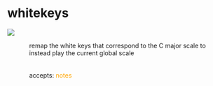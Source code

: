 
<a name=whitekeys></a><br>
# <b>whitekeys</b>
<img src="https://www.bespokesynth.com/docs/screenshots/whitekeys.png"><br>
<div style="display:inline-block;margin-left:50px;">
remap the white keys that correspond to the C major scale to instead play the current global scale<br/><br/>
<br>accepts: <font color=orange>notes</font> <br></div>
